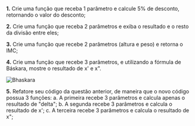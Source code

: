 **1.** Crie uma função que receba 1 parâmetro e calcule 5% de desconto, retornando o valor do desconto;

**2.** Crie uma função que receba 2 parâmetros e exiba o resultado e o resto da divisão entre eles;

**3.** Crie uma função que recebe 2 parâmetros (altura e peso) e retorna o IMC;

**4.** Crie uma função que recebe 3 parâmetros, e utilizando a fórmula de Báskara, mostre o resultado de x' e x".

![Bhaskara](https://s2.static.brasilescola.uol.com.br/img/2016/04/formula-de-bhaskara-em-sua-forma-original.jpg "Bhaskara")

**5.** Refatore seu código da questão anterior, de maneira que o novo código possua 3 funções: 
  a. A primeira recebe 3 parâmetros e calcula apenas o resultado de "delta";
  b. A segunda recebe 3 parâmetros e calcula o resultado de x';
  c. A terceira recebe 3 parâmetros e calcula o resultado de x";
